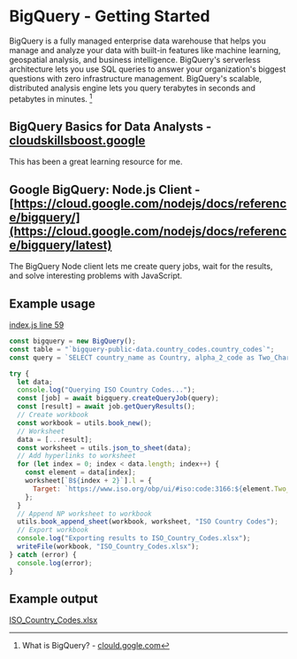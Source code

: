 # BigQuery - Getting Started

BigQuery is a fully managed enterprise data warehouse that helps you manage and analyze your data with built-in features like machine learning, geospatial analysis, and business intelligence. BigQuery's serverless architecture lets you use SQL queries to answer your organization's biggest questions with zero infrastructure management. BigQuery's scalable, distributed analysis engine lets you query terabytes in seconds and petabytes in minutes. [^1]

## BigQuery Basics for Data Analysts - [cloudskillsboost.google](https://www.cloudskillsboost.google/quests/69?catalog_rank=%7B%22rank%22%3A7%2C%22num_filters%22%3A0%2C%22has_search%22%3Atrue%7D&search_id=23465553)

This has been a great learning resource for me.

## Google BigQuery: Node.js Client - [https://cloud.google.com/nodejs/docs/reference/bigquery/](https://cloud.google.com/nodejs/docs/reference/bigquery/latest)

The BigQuery Node client lets me create query jobs, wait for the results, and solve interesting problems with JavaScript.

## Example usage

[index.js line 59](https://github.com/mshuber1981/work-life/blob/main/index.js#L59)

```javascript
const bigquery = new BigQuery();
const table = "`bigquery-public-data.country_codes.country_codes`";
const query = `SELECT country_name as Country, alpha_2_code as Two_Char_Code, alpha_3_code as Three_Char_Code FROM ${table};`;

try {
  let data;
  console.log("Querying ISO Country Codes...");
  const [job] = await bigquery.createQueryJob(query);
  const [result] = await job.getQueryResults();
  // Create workbook
  const workbook = utils.book_new();
  // Worksheet
  data = [...result];
  const worksheet = utils.json_to_sheet(data);
  // Add hyperlinks to worksheet
  for (let index = 0; index < data.length; index++) {
    const element = data[index];
    worksheet[`B${index + 2}`].l = {
      Target: `https://www.iso.org/obp/ui/#iso:code:3166:${element.Two_Char_Code}`,
    };
  }
  // Append NP worksheet to workbook
  utils.book_append_sheet(workbook, worksheet, "ISO Country Codes");
  // Export workbook
  console.log("Exporting results to ISO_Country_Codes.xlsx");
  writeFile(workbook, "ISO_Country_Codes.xlsx");
} catch (error) {
  console.log(error);
}
```

## Example output

[ISO_Country_Codes.xlsx](https://github.com/mshuber1981/work-life/blob/main/ISO_Country_Codes.xlsx)

[^1]: What is BigQuery? - [clould.gogle.com](hhttps://cloud.google.com/bigquery/docs/introduction)
